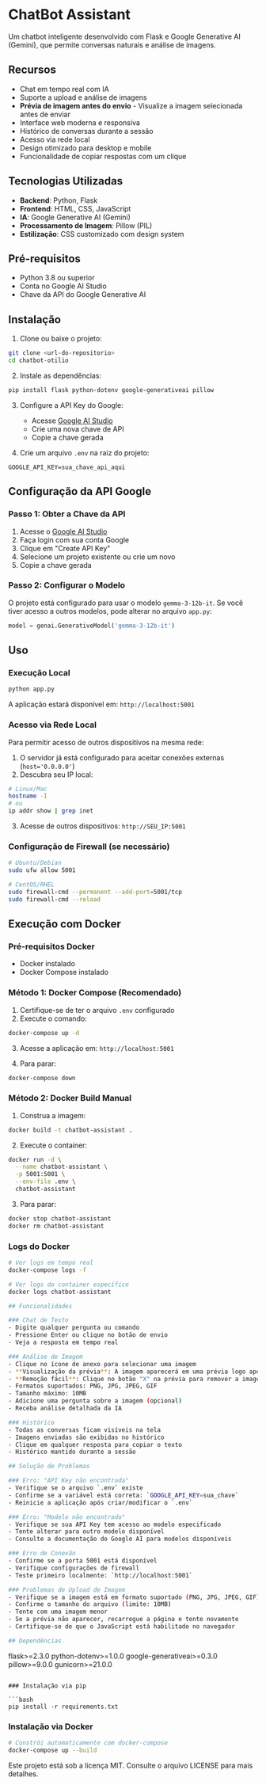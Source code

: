 # ChatBot Assistant

Um chatbot inteligente desenvolvido com Flask e Google Generative AI (Gemini), que permite conversas naturais e análise de imagens.

## Recursos

- Chat em tempo real com IA
- Suporte a upload e análise de imagens
- **Prévia de imagem antes do envio** - Visualize a imagem selecionada antes de enviar
- Interface web moderna e responsiva
- Histórico de conversas durante a sessão
- Acesso via rede local
- Design otimizado para desktop e mobile
- Funcionalidade de copiar respostas com um clique

## Tecnologias Utilizadas

- **Backend**: Python, Flask
- **Frontend**: HTML, CSS, JavaScript
- **IA**: Google Generative AI (Gemini)
- **Processamento de Imagem**: Pillow (PIL)
- **Estilização**: CSS customizado com design system

## Pré-requisitos

- Python 3.8 ou superior
- Conta no Google AI Studio
- Chave da API do Google Generative AI

## Instalação

1. Clone ou baixe o projeto:
```bash
git clone <url-do-repositorio>
cd chatbot-otilio
```

2. Instale as dependências:
```bash
pip install flask python-dotenv google-generativeai pillow
```

3. Configure a API Key do Google:
   - Acesse [Google AI Studio](https://makersuite.google.com/app/apikey)
   - Crie uma nova chave de API
   - Copie a chave gerada

4. Crie um arquivo `.env` na raiz do projeto:
```
GOOGLE_API_KEY=sua_chave_api_aqui
```

## Configuração da API Google

### Passo 1: Obter a Chave da API

1. Acesse o [Google AI Studio](https://makersuite.google.com/app/apikey)
2. Faça login com sua conta Google
3. Clique em "Create API Key"
4. Selecione um projeto existente ou crie um novo
5. Copie a chave gerada

### Passo 2: Configurar o Modelo

O projeto está configurado para usar o modelo `gemma-3-12b-it`. Se você tiver acesso a outros modelos, pode alterar no arquivo `app.py`:

```python
model = genai.GenerativeModel('gemma-3-12b-it')
```

## Uso

### Execução Local

```bash
python app.py
```

A aplicação estará disponível em: `http://localhost:5001`

### Acesso via Rede Local

Para permitir acesso de outros dispositivos na mesma rede:

1. O servidor já está configurado para aceitar conexões externas (`host='0.0.0.0'`)
2. Descubra seu IP local:
```bash
# Linux/Mac
hostname -I
# ou
ip addr show | grep inet
```
3. Acesse de outros dispositivos: `http://SEU_IP:5001`

### Configuração de Firewall (se necessário)

```bash
# Ubuntu/Debian
sudo ufw allow 5001

# CentOS/RHEL
sudo firewall-cmd --permanent --add-port=5001/tcp
sudo firewall-cmd --reload
```

## Execução com Docker

### Pré-requisitos Docker
- Docker instalado
- Docker Compose instalado

### Método 1: Docker Compose (Recomendado)

1. Certifique-se de ter o arquivo `.env` configurado
2. Execute o comando:
```bash
docker-compose up -d
```

3. Acesse a aplicação em: `http://localhost:5001`

4. Para parar:
```bash
docker-compose down
```

### Método 2: Docker Build Manual

1. Construa a imagem:
```bash
docker build -t chatbot-assistant .
```

2. Execute o container:
```bash
docker run -d \
  --name chatbot-assistant \
  -p 5001:5001 \
  --env-file .env \
  chatbot-assistant
```

3. Para parar:
```bash
docker stop chatbot-assistant
docker rm chatbot-assistant
```

### Logs do Docker

```bash
# Ver logs em tempo real
docker-compose logs -f

# Ver logs do container específico
docker logs chatbot-assistant

## Funcionalidades

### Chat de Texto
- Digite qualquer pergunta ou comando
- Pressione Enter ou clique no botão de envio
- Veja a resposta em tempo real

### Análise de Imagem
- Clique no ícone de anexo para selecionar uma imagem
- **Visualização da prévia**: A imagem aparecerá em uma prévia logo após a seleção
- **Remoção fácil**: Clique no botão "X" na prévia para remover a imagem
- Formatos suportados: PNG, JPG, JPEG, GIF
- Tamanho máximo: 10MB
- Adicione uma pergunta sobre a imagem (opcional)
- Receba análise detalhada da IA

### Histórico
- Todas as conversas ficam visíveis na tela
- Imagens enviadas são exibidas no histórico
- Clique em qualquer resposta para copiar o texto
- Histórico mantido durante a sessão

## Solução de Problemas

### Erro: "API Key não encontrada"
- Verifique se o arquivo `.env` existe
- Confirme se a variável está correta: `GOOGLE_API_KEY=sua_chave`
- Reinicie a aplicação após criar/modificar o `.env`

### Erro: "Modelo não encontrado"
- Verifique se sua API Key tem acesso ao modelo especificado
- Tente alterar para outro modelo disponível
- Consulte a documentação do Google AI para modelos disponíveis

### Erro de Conexão
- Confirme se a porta 5001 está disponível
- Verifique configurações de firewall
- Teste primeiro localmente: `http://localhost:5001`

### Problemas de Upload de Imagem
- Verifique se a imagem está em formato suportado (PNG, JPG, JPEG, GIF)
- Confirme o tamanho do arquivo (limite: 10MB)
- Tente com uma imagem menor
- Se a prévia não aparecer, recarregue a página e tente novamente
- Certifique-se de que o JavaScript está habilitado no navegador

## Dependências

```
flask>=2.3.0
python-dotenv>=1.0.0
google-generativeai>=0.3.0
pillow>=9.0.0
gunicorn>=21.0.0
```

### Instalação via pip

```bash
pip install -r requirements.txt
```

### Instalação via Docker

```bash
# Constrói automaticamente com docker-compose
docker-compose up --build
```

Este projeto está sob a licença MIT. Consulte o arquivo LICENSE para mais detalhes.

